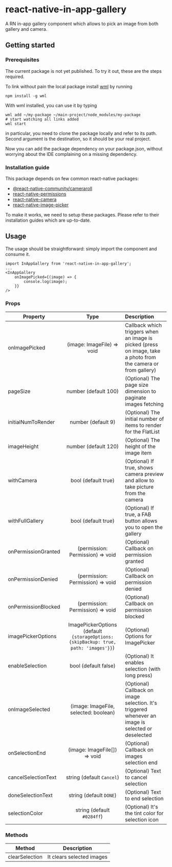 # react-native-in-app-gallery
A RN in-app gallery component which allows to pick an image from both gallery and camera.
## Getting started

### Prerequisites
The current package is not yet published. To try it out, these are the steps required.

To link without pain the local package install [wml](https://github.com/wix/wml) by running
```
npm install -g wml
```

With wml installed, you can use it by typing 
```
wml add ~/my-package ~/main-project/node_modules/my-package
# start watching all links added
wml start
```
in particular, you need to clone the package locally and refer to its path. Second argument is the destination, so it should be your real project.

Now you can add the package dependency on your package.json, without worrying about the IDE complaining on a missing dependency.
### Installation guide
This package depends on few common react-native packages:
* [@react-native-community/cameraroll](https://github.com/react-native-community/react-native-cameraroll)
* [react-native-permissions](https://github.com/react-native-community/react-native-permissions)
* [react-native-camera](https://github.com/react-native-community/react-native-camera)
* [react-native-image-picker](https://github.com/react-native-community/react-native-image-picker)

To make it works, we need to setup these packages. Please refer to their installation guides which are up-to-date.

## Usage

The usage should be straightforward: simply import the component and consume it.

```
import InAppGallery from 'react-native-in-app-gallery';
...
<InAppGallery
    onImagePicked={(image) => {
        console.log(image);
    }}
/>
```

### Props

| Property                                |                   Type                   | Description                           |
| --------------------------------------- | :--------------------------------------: | :--------------------------------------- |
| onImagePicked                           |      (image: ImageFile) => void          | Callback which triggers when an image is picked (press on image, take a photo from the camera or from gallery) |
| pageSize                                |          number (default 100)            | (Optional) The page size dimension to paginate images fetching |
| initialNumToRender                      |          number (default 9)              | (Optional) The initial number of items to render for the FlatList |
| imageHeight                             |          number (default 120)            | (Optional) The height of the image item |
| withCamera                              |           bool (default true)            | (Optional) If true, shows camera preview and allow to take picture from the camera |
| withFullGallery                         |           bool (default true)            | (Optional) If true, a FAB button allows you to open the gallery |
| onPermissionGranted                     |    (permission: Permission) => void      | (Optional) Callback on permission granted |
| onPermissionDenied                      |    (permission: Permission) => void      | (Optional) Callback on permission denied |
| onPermissionBlocked                     |    (permission: Permission) => void      | (Optional) Callback on permission blocked |
| imagePickerOptions                      | ImagePickerOptions (default  ```{storageOptions: {skipBackup: true, path: 'images'}}```) | (Optional) Options for ImagePicker |
| enableSelection                         |         bool (default false)             | (Optional) It enables selection (with long press) |
| onImageSelected                         |    (image: ImageFile, selected: boolean) | (Optional) Callback on image selection. It's triggered whenever an image is selected or deselected |
| onSelectionEnd                          |    (image: ImageFile[]) => void          | (Optional) Callback on images selection end |
| cancelSelectionText                     |       string (default `Cancel`)          | (Optional) Text to cancel selection |
| doneSelectionText                       |        string (default `DONE`)           | (Optional) Text to end selection |
| selectionColor                          |        string (default `#0284ff`)        | (Optional) It's the tint color for selection icon |

### Methods

| Method                                  |                Description               | 
| --------------------------------------- | :--------------------------------------: | 
| clearSelection                          |         It clears selected images        | 

